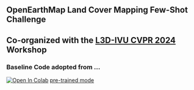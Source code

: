 ## OpenEarthMap Land Cover Mapping Few-Shot Challenge 
## Co-organized with the [L3D-IVU CVPR 2024](https://sites.google.com/view/l3divu2024/overview) Workshop

### Baseline Code adopted from ...
<!-- [![PWC](https://img.shields.io/endpoint.svg?url=https://paperswithcode.com/badge/a-strong-baseline-for-generalized-few-shot/generalized-few-shot-semantic-segmentation-on)](https://paperswithcode.com/sota/generalized-few-shot-semantic-segmentation-on?p=a-strong-baseline-for-generalized-few-shot)
[![PWC](https://img.shields.io/endpoint.svg?url=https://paperswithcode.com/badge/a-strong-baseline-for-generalized-few-shot/generalized-few-shot-semantic-segmentation-on-1)](https://paperswithcode.com/sota/generalized-few-shot-semantic-segmentation-on-1?p=a-strong-baseline-for-generalized-few-shot)
[![PWC](https://img.shields.io/endpoint.svg?url=https://paperswithcode.com/badge/a-strong-baseline-for-generalized-few-shot/generalized-few-shot-semantic-segmentation-on-2)](https://paperswithcode.com/sota/generalized-few-shot-semantic-segmentation-on-2?p=a-strong-baseline-for-generalized-few-shot)
[![PWC](https://img.shields.io/endpoint.svg?url=https://paperswithcode.com/badge/a-strong-baseline-for-generalized-few-shot/generalized-few-shot-semantic-segmentation-on-3)](https://paperswithcode.com/sota/generalized-few-shot-semantic-segmentation-on-3?p=a-strong-baseline-for-generalized-few-shot) -->

[![Open In Colab](https://colab.research.google.com/assets/colab-badge.svg)](https://colab.research.google.com/github/cliffbb/OEM-Fewshot-Challenge/blob/master/test.ipynb)
[pre-trained mode]('https://drive.google.com/file/d/1eLjfUJ2ajAMkJKCsoJr-MGSSzZ-LqDbR/view?usp=drive_link')
<!-- 
# DIaM for Generalized Few-Shot Semantic Segmentation

This repository contains the code for our **CVPR 2023** paper, [A Strong Baseline for Generalized Few-Shot Semantic Segmentation](https://arxiv.org/abs/2211.14126).

> **Abstract:** *This paper introduces a generalized few-shot segmentation framework with a straightforward training process and an easy-to-optimize inference phase. In particular, we propose a simple yet effective model based on the well-known InfoMax principle, where the Mutual Information (MI) between the learned feature representations and their corresponding predictions is maximized. In addition, the terms derived from our MI-based formulation are coupled with a knowledge distillation term to retain the knowledge on base classes. With a simple training process, our inference model can be applied on top of any segmentation network trained on base classes. The proposed inference yields substantial improvements on the popular few-shot segmentation benchmarks PASCAL-5<sup>i</sup> and COCO-20<sup>i</sup>. Particularly, for novel classes, the improvement gains range from 7% to 26% (PASCAL-5<sup>i</sup>) and from 3% to 12% (COCO-20<sup>i</sup>) in the 1-shot and 5-shot scenarios, respectively. Furthermore, we propose a more challenging setting, where performance gaps are further exacerbated.*

## &#x1F3AC; Getting Started

### :one: Requirements
We used `Python 3.9` in our experiments and the list of packages is available in the `requirements.txt` file. You can install them using `pip install -r requirements.txt`.

### :two: Download data

#### Pre-processed data from drive

We provide the versions of PASCAL VOC 2012 and MS-COCO 2017 used in this work [here](https://etsmtl365-my.sharepoint.com/:u:/g/personal/seyed-mohammadsina_hajimiri_1_ens_etsmtl_ca/Earq9o6KqvJDleNRKqfFZ_cB1AzQCtaZ5g2noh4yjZoecg?e=g1g9t4). You can download the full .zip and directly extract it in the `data/` folder.

#### From scratch

Alternatively, you can prepare the datasets yourself. Here is the structure of the data folder for you to reproduce:

```
data
├── coco
│   ├── annotations
│   ├── train
│   ├── train2014
│   ├── val
│   └── val2014
└── pascal
|   ├── JPEGImages
|   └── SegmentationClassAug
```
**PASCAL**: The JPEG images can be found in the PASCAL-VOC 2012 toolkit to be downloaded at [PASCAL VOC 2012](http://host.robots.ox.ac.uk/pascal/VOC/voc2012/VOCtrainval_11-May-2012.tar) and [SegmentationClassAug](https://etsmtl365-my.sharepoint.com/:u:/g/personal/seyed-mohammadsina_hajimiri_1_ens_etsmtl_ca/Ef70aWKWEidJoR_NZb131SwB3t7WIHMjJK316qxIu_SPyw?e=CVtNKY) (pre-processed ground-truth masks).

**COCO**: COCO 2014 train images, validation images and annotations can be downloaded at [COCO](https://cocodataset.org/#download). Once this is done, you will have to generate the subfolders `coco/train` and `coco/val` (ground truth masks). Both folders can be generated by executing the python script `data/coco/create_masks.py` (note that this script uses the [pycocotools](https://github.com/cocodataset/cocoapi/tree/master/PythonAPI/pycocotools) package):

```
cd data/coco
python create_masks.py
 ```

#### About the train/val splits

The train/val splits are directly provided in `lists/`. How they were obtained is explained at https://github.com/Jia-Research-Lab/PFENet.

### :three: Download pre-trained models

#### Pre-trained backbone and models
We provide the pre-trained backbone and models at https://drive.google.com/file/d/1WuKaJbj3Y3QMq4yw_Tyec-KyTchjSVUG/view?usp=share_link. You can download them and directly extract them at the root of this repo. This will create two folders: `initmodel/` and `model_ckpt/`.

## &#x1F5FA; Overview of the repo

Default configuration files can be found in `config/`. Data are located in `data/`. `lists/` contains the train/val splits for each dataset. All the codes are provided in `src/`. Testing script is located at the root of the repo.

## &#x2699; Training (optional)

If you want to use the pre-trained models, this step is optional. Our contribution lies in the inference phase and our approach is modular, i.e., it can be applied on top of any segmentation model that is trained on the base classes. 
We use a simple training scheme by minimizing a standard cross-entropy over base classes. To this end, we have used the [`train_base.py`](https://github.com/chunbolang/BAM/blob/main/train_base.py) script and base learner models of [BAM](https://github.com/chunbolang/BAM) (see [this issue](https://github.com/sinahmr/DIaM/issues/3) for more info).

## &#x1F9EA; Testing

To test the model, use the `test.sh` script, which its general syntax is:
```bash
bash test.sh {benchmark} {shot} {pi_estimation_strategy} {[gpu_ids]} {log_path}
```
This script tests successively on all folds of the benchmark and reports the results individually. The overall performance is the average over all the folds. Some example commands are presented below, with their description in the comments.

```bash
bash test.sh pascal5i 1 self [0] out.log  # PASCAL-5i benchmark, 1-shot, estimate pi by model's output
bash test.sh pascal10i 5 self [0] out.log  # PASCAL-10i benchmark, 5-shot, estimate pi by model's output
bash test.sh coco20i 5 upperbound [0] out.log  # COCO-20i benchmark, 5-shot, the upperbound model mentioned in the paper
```

If you run out of memory, reduce `batch_size_val` in the config files.

### &#x1F4CA; Results
To reproduce the results, please first download the pre-trained models from [here](https://drive.google.com/file/d/1WuKaJbj3Y3QMq4yw_Tyec-KyTchjSVUG/view?usp=share_link) (also mentioned in the "download pre-trained models" section) and then run the `test.sh` script with different inputs, as explained above.
<table>
    <tr>
        <th colspan="2"></th>
        <th colspan="3">1-Shot</th>
        <th colspan="3">5-Shot</th>
    </tr>
    <tr>
        <th>Benchmark</th>
        <th>Fold</th>
        <th>Base</th> <th>Novel</th> <th>Mean</th>
        <th>Base</th> <th>Novel</th> <th>Mean</th>
    </tr>
    <tr>
        <td rowspan="5"><b>PASCAL-5<sup>i</sup></b></td>
        <td>0</td>
        <td>71.33</td> <td>29.36</td> <td>50.35</td>
        <td>71.06</td> <td>53.72</td> <td>62.39</td>
    </tr>
    <tr>
        <td>1</td>
		<td>69.54</td> <td>46.72</td> <td>58.13</td>
		<td>69.63</td> <td>63.33</td> <td>66.48</td>
    </tr>
    <tr>
        <td>2</td>
		<td>69.10</td> <td>27.07</td> <td>48.09</td>
		<td>69.12</td> <td>54.01</td> <td>61.57</td>
    </tr>
    <tr>
        <td>3</td>
		<td>73.60</td> <td>37.30</td> <td>55.45</td>
		<td>73.60</td> <td>50.19</td> <td>61.90</td>
    </tr>
    <tr>
        <td>mean</td>
		<td>70.89</td> <td>35.11</td> <td>53.00</td>
		<td>70.85</td> <td>55.31</td> <td>63.08</td>
    </tr>
    <tr>
        <td rowspan="5"><b>COCO-20<sup>i</sup></b></td>
        <td>0</td>
		<td>49.01</td> <td>15.89</td> <td>32.45</td>
		<td>48.90</td> <td>24.86</td> <td>36.88</td>
    </tr>
    <tr>
        <td>1</td>
		<td>46.83</td> <td>19.50</td> <td>33.17</td>
		<td>47.10</td> <td>33.94</td> <td>40.52</td>
    </tr>
    <tr>
        <td>2</td>
		<td>48.82</td> <td>16.93</td> <td>32.88</td>
		<td>49.12</td> <td>27.15</td> <td>38.14</td>
    </tr>
    <tr>
        <td>3</td>
		<td>48.45</td> <td>16.57</td> <td>32.51</td>
		<td>48.37</td> <td>28.95</td> <td>38.66</td>
    </tr>
    <tr>
        <td>mean</td>
		<td>48.28</td> <td>17.22</td> <td>32.75</td>
		<td>48.37</td> <td>28.73</td> <td>38.55</td>
    </tr>
    <tr>
        <td rowspan="5"><b>PASCAL-10<sup>i</sup></b></td>
        <td>0</td>
		<td>68.69</td> <td>34.40</td> <td>51.55</td>
		<td>68.49</td> <td>55.94</td> <td>62.22</td>
    </tr>
    <tr>
        <td>1</td>
		<td>71.83</td> <td>28.17</td> <td>50.00</td>
		<td>72.00</td> <td>47.84</td> <td>59.92</td>
    </tr>
    <tr>
        <td>mean</td>
		<td>70.26</td> <td>31.29</td> <td>50.77</td>
		<td>70.25</td> <td>51.89</td> <td>61.07</td>    </tr>
</table>

## &#x1F64F; Acknowledgments

We gratefully thank the authors of [RePRI](https://github.com/mboudiaf/RePRI-for-Few-Shot-Segmentation), [BAM](https://github.com/chunbolang/BAM), [PFENet](https://github.com/Jia-Research-Lab/PFENet), and [PyTorch Semantic Segmentation](https://github.com/hszhao/semseg) from which some parts of our code are inspired.

## &#x1F4DA; Citation

If you find this project useful, please consider citing:

```bibtex
@inproceedings{hajimiri2023diam,
  title={A Strong Baseline for Generalized Few-Shot Semantic Segmentation},
  author={Hajimiri, Sina and Boudiaf, Malik and Ben Ayed, Ismail and Dolz, Jose},
  booktitle={Proceedings of the IEEE/CVF Conference on Computer Vision and Pattern Recognition},
  pages={11269--11278},
  year={2023}
}
``` -->
